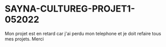 # SAYNA-CULTUREG-PROJET1-052022
Mon projet est en retard car j'ai perdu mon telephone et je doit refaire tous mes projets. Merci
